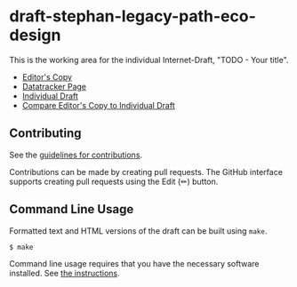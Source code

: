 # draft-stephan-legacy-path-eco-design

This is the working area for the individual Internet-Draft, "TODO - Your title".

* [Editor's Copy](https://emile22.github.io/sustainability/#go.draft-stephan-legacy-path-eco-design.html)
* [Datatracker Page](https://datatracker.ietf.org/doc/draft-stephan-legacy-path-eco-design)
* [Individual Draft](https://datatracker.ietf.org/doc/html/draft-stephan-legacy-path-eco-design)
* [Compare Editor's Copy to Individual Draft](https://emile22.github.io/sustainability/#go.draft-stephan-legacy-path-eco-design.diff)


## Contributing

See the
[guidelines for contributions](https://github.com/emile22/sustainability/blob/main/CONTRIBUTING.md).

Contributions can be made by creating pull requests.
The GitHub interface supports creating pull requests using the Edit (✏) button.


## Command Line Usage

Formatted text and HTML versions of the draft can be built using `make`.

```sh
$ make
```

Command line usage requires that you have the necessary software installed.  See
[the instructions](https://github.com/martinthomson/i-d-template/blob/main/doc/SETUP.md).

